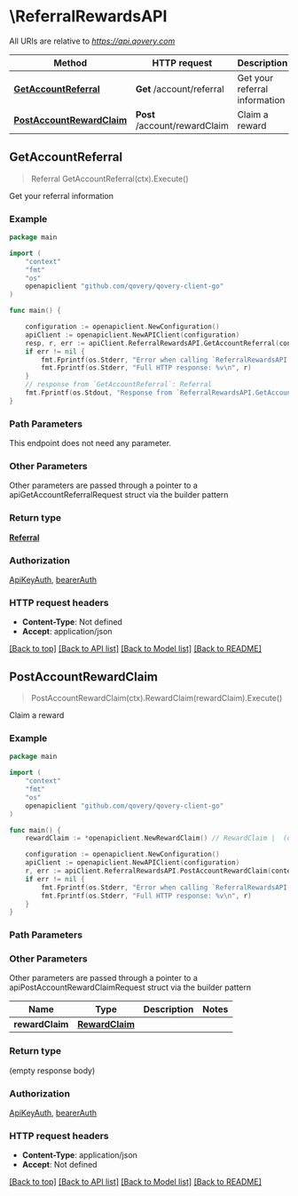 # \ReferralRewardsAPI

All URIs are relative to *https://api.qovery.com*

Method | HTTP request | Description
------------- | ------------- | -------------
[**GetAccountReferral**](ReferralRewardsAPI.md#GetAccountReferral) | **Get** /account/referral | Get your referral information
[**PostAccountRewardClaim**](ReferralRewardsAPI.md#PostAccountRewardClaim) | **Post** /account/rewardClaim | Claim a reward



## GetAccountReferral

> Referral GetAccountReferral(ctx).Execute()

Get your referral information

### Example

```go
package main

import (
    "context"
    "fmt"
    "os"
    openapiclient "github.com/qovery/qovery-client-go"
)

func main() {

    configuration := openapiclient.NewConfiguration()
    apiClient := openapiclient.NewAPIClient(configuration)
    resp, r, err := apiClient.ReferralRewardsAPI.GetAccountReferral(context.Background()).Execute()
    if err != nil {
        fmt.Fprintf(os.Stderr, "Error when calling `ReferralRewardsAPI.GetAccountReferral``: %v\n", err)
        fmt.Fprintf(os.Stderr, "Full HTTP response: %v\n", r)
    }
    // response from `GetAccountReferral`: Referral
    fmt.Fprintf(os.Stdout, "Response from `ReferralRewardsAPI.GetAccountReferral`: %v\n", resp)
}
```

### Path Parameters

This endpoint does not need any parameter.

### Other Parameters

Other parameters are passed through a pointer to a apiGetAccountReferralRequest struct via the builder pattern


### Return type

[**Referral**](Referral.md)

### Authorization

[ApiKeyAuth](../README.md#ApiKeyAuth), [bearerAuth](../README.md#bearerAuth)

### HTTP request headers

- **Content-Type**: Not defined
- **Accept**: application/json

[[Back to top]](#) [[Back to API list]](../README.md#documentation-for-api-endpoints)
[[Back to Model list]](../README.md#documentation-for-models)
[[Back to README]](../README.md)


## PostAccountRewardClaim

> PostAccountRewardClaim(ctx).RewardClaim(rewardClaim).Execute()

Claim a reward



### Example

```go
package main

import (
    "context"
    "fmt"
    "os"
    openapiclient "github.com/qovery/qovery-client-go"
)

func main() {
    rewardClaim := *openapiclient.NewRewardClaim() // RewardClaim |  (optional)

    configuration := openapiclient.NewConfiguration()
    apiClient := openapiclient.NewAPIClient(configuration)
    r, err := apiClient.ReferralRewardsAPI.PostAccountRewardClaim(context.Background()).RewardClaim(rewardClaim).Execute()
    if err != nil {
        fmt.Fprintf(os.Stderr, "Error when calling `ReferralRewardsAPI.PostAccountRewardClaim``: %v\n", err)
        fmt.Fprintf(os.Stderr, "Full HTTP response: %v\n", r)
    }
}
```

### Path Parameters



### Other Parameters

Other parameters are passed through a pointer to a apiPostAccountRewardClaimRequest struct via the builder pattern


Name | Type | Description  | Notes
------------- | ------------- | ------------- | -------------
 **rewardClaim** | [**RewardClaim**](RewardClaim.md) |  | 

### Return type

 (empty response body)

### Authorization

[ApiKeyAuth](../README.md#ApiKeyAuth), [bearerAuth](../README.md#bearerAuth)

### HTTP request headers

- **Content-Type**: application/json
- **Accept**: Not defined

[[Back to top]](#) [[Back to API list]](../README.md#documentation-for-api-endpoints)
[[Back to Model list]](../README.md#documentation-for-models)
[[Back to README]](../README.md)

